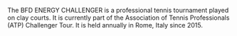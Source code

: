 The BFD ENERGY CHALLENGER is a professional tennis tournament played on clay courts. It is currently part of the Association of Tennis Professionals (ATP) Challenger Tour. It is held annually in Rome, Italy since 2015.
